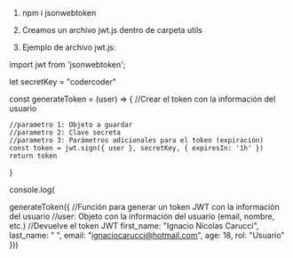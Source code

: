 1) npm i jsonwebtoken

2) Creamos un archivo jwt.js dentro de carpeta utils

3) Ejemplo de archivo jwt.js:

import jwt from 'jsonwebtoken';

let secretKey = "codercoder"

const generateToken = (user) => {
    //Crear el token con la información del usuario

    //parametro 1: Objeto a guardar
    //parametro 2: Clave secreta
    //parametro 3: Parámetros adicionales para el token (expiración)
    const token = jwt.sign({ user }, secretKey, { expiresIn: '1h' })
    return token
}

console.log(

generateToken({
    //Función para generar un token JWT con la información del usuario
    //user: Objeto con la información del usuario (email, nombre, etc.)
    //Devuelve el token JWT
    first_name: "Ignacio Nicolas Carucci",
    last_name: " ",
    email: "ignaciocarucci@hotmail.com",
    age: 18,
    rol: "Usuario"
}))
